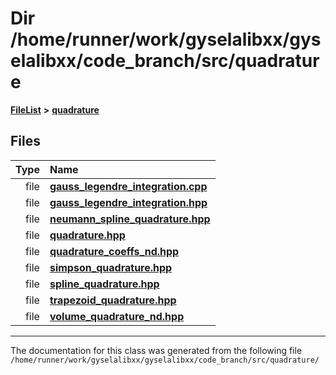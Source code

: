 

# Dir /home/runner/work/gyselalibxx/gyselalibxx/code\_branch/src/quadrature



[**FileList**](files.md) **>** [**quadrature**](dir_264321be3574e3b1cf375050e213576e.md)












## Files

| Type | Name |
| ---: | :--- |
| file | [**gauss\_legendre\_integration.cpp**](gauss__legendre__integration_8cpp.md) <br> |
| file | [**gauss\_legendre\_integration.hpp**](gauss__legendre__integration_8hpp.md) <br> |
| file | [**neumann\_spline\_quadrature.hpp**](neumann__spline__quadrature_8hpp.md) <br> |
| file | [**quadrature.hpp**](quadrature_8hpp.md) <br> |
| file | [**quadrature\_coeffs\_nd.hpp**](quadrature__coeffs__nd_8hpp.md) <br> |
| file | [**simpson\_quadrature.hpp**](simpson__quadrature_8hpp.md) <br> |
| file | [**spline\_quadrature.hpp**](spline__quadrature_8hpp.md) <br> |
| file | [**trapezoid\_quadrature.hpp**](trapezoid__quadrature_8hpp.md) <br> |
| file | [**volume\_quadrature\_nd.hpp**](volume__quadrature__nd_8hpp.md) <br> |



























































------------------------------
The documentation for this class was generated from the following file `/home/runner/work/gyselalibxx/gyselalibxx/code_branch/src/quadrature/`

